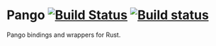 Pango [![Build Status](https://travis-ci.org/gtk-rs/pango.png?branch=master)](https://travis-ci.org/gtk-rs/pango) [![Build status](https://ci.appveyor.com/api/projects/status/apdfs6a7wnvai0fc?svg=true)](https://ci.appveyor.com/project/GuillaumeGomez/pango)
=====

Pango bindings and wrappers for Rust.
